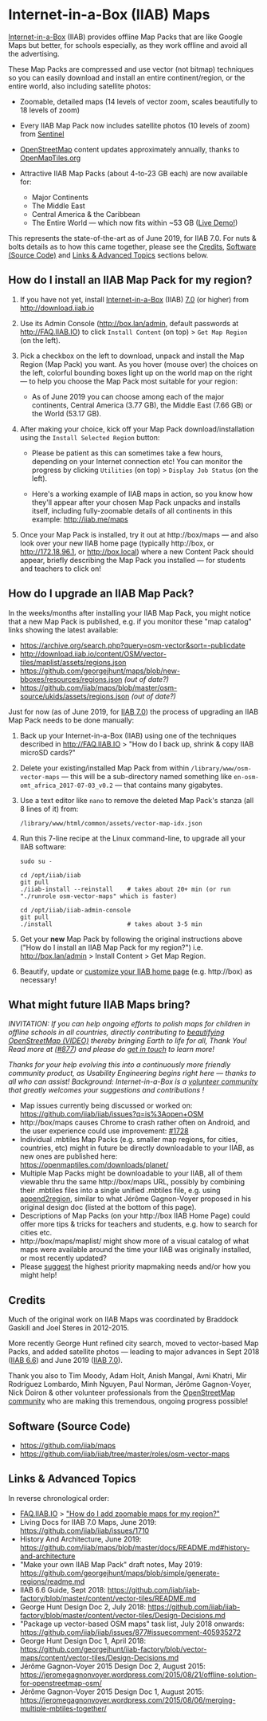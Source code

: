 # Internet-in-a-Box (IIAB) Maps

[Internet-in-a-Box](http://Internet-in-a-Box.org) (IIAB) provides offline Map Packs that are like Google Maps but better, for schools especially, as they work offline and avoid all the advertising.

These Map Packs are compressed and use vector (not bitmap) techniques so you can easily download and install an entire continent/region, or the entire world, also including satellite photos:

- Zoomable, detailed maps (14 levels of vector zoom, scales beautifully to 18 levels of zoom)
- Every IIAB Map Pack now includes satellite photos (10 levels of zoom) from [Sentinel](https://s2maps.eu/)
- [OpenStreetMap](https://www.openstreetmap.org/) content updates approximately annually, thanks to [OpenMapTiles.org](https://OpenMapTiles.org)
- Attractive IIAB Map Packs (about 4-to-23 GB each) are now available for:

  - Major Continents
  - The Middle East
  - Central America & the Caribbean
  - The Entire World &mdash; which now fits within ~53 GB ([Live Demo!](http://iiab.me/maps))

This represents the state-of-the-art as of June 2019, for IIAB 7.0.  For nuts & bolts details as to how this came together, please see the [Credits](#credits), [Software (Source Code)](#software-source-code) and [Links & Advanced Topics](#links--advanced-topics) sections below.

## How do I install an IIAB Map Pack for my region?

1. If you have not yet, install [Internet-in-a-Box](http://internet-in-a-box.org) (IIAB) [7.0](https://github.com/iiab/iiab/wiki/IIAB-7.0-Release-Notes) (or higher) from http://download.iiab.io

2. Use its Admin Console (http://box.lan/admin, default passwords at http://FAQ.IIAB.IO) to click `Install Content` (on top) > `Get Map Region` (on the left).

3. Pick a checkbox on the left to download, unpack and install the Map Region (Map Pack) you want.  As you hover (mouse over) the choices on the left, colorful bounding boxes light up on the world map on the right &mdash; to help you choose the Map Pack most suitable for your region:

   - As of June 2019 you can choose among each of the major continents, Central America (3.77 GB), the Middle East (7.66 GB) or the World (53.17 GB).

4. After making your choice, kick off your Map Pack download/installation using the `Install Selected Region` button:

   - Please be patient as this can sometimes take a few hours, depending on your Internet connection etc!  You can monitor the progress by clicking `Utilities` (on top) > `Display Job Status` (on the left).

   - Here's a working example of IIAB maps in action, so you know how they'll appear after your chosen Map Pack unpacks and installs itself, including fully-zoomable details of all continents in this example: http://iiab.me/maps

5. Once your Map Pack is installed, try it out at http://box/maps &mdash; and also look over your new IIAB home page (typically http://box, or http://172.18.96.1, or http://box.local) where a new Content Pack should appear, briefly describing the Map Pack you installed &mdash; for students and teachers to click on!

## How do I upgrade an IIAB Map Pack?

In the weeks/months after installing your IIAB Map Pack, you might notice that a new Map Pack is published, e.g. if you monitor these "map catalog" links showing the latest available:

- https://archive.org/search.php?query=osm-vector&sort=-publicdate
- http://download.iiab.io/content/OSM/vector-tiles/maplist/assets/regions.json
- https://github.com/georgejhunt/maps/blob/new-bboxes/resources/regions.json _(out of date?)_
- https://github.com/iiab/maps/blob/master/osm-source/ukids/assets/regions.json _(out of date?)_

Just for now (as of June 2019, for [IIAB 7.0](https://github.com/iiab/iiab/wiki/IIAB-7.0-Release-Notes)) the process of upgrading an IIAB Map Pack needs to be done manually:

1. Back up your Internet-in-a-Box (IIAB) using one of the techniques described in http://FAQ.IIAB.IO > "How do I back up, shrink & copy IIAB microSD cards?"

2. Delete your existing/installed Map Pack from within `/library/www/osm-vector-maps` &mdash; this will be a sub-directory named something like `en-osm-omt_africa_2017-07-03_v0.2` &mdash; that contains many gigabytes.

3. Use a text editor like `nano` to remove the deleted Map Pack's stanza (all 8 lines of it) from:

    `/library/www/html/common/assets/vector-map-idx.json`

4. Run this 7-line recipe at the Linux command-line, to upgrade all your IIAB software:

    ```
    sudo su -

    cd /opt/iiab/iiab
    git pull
    ./iiab-install --reinstall    # takes about 20+ min (or run "./runrole osm-vector-maps" which is faster)

    cd /opt/iiab/iiab-admin-console
    git pull
    ./install                     # takes about 3-5 min
    ```

5. Get your **new** Map Pack by following the original instructions above ("How do I install an IIAB Map Pack for my region?") i.e. http://box.lan/admin > Install Content > Get Map Region.

6. Beautify, update or [customize your IIAB home page](http://wiki.laptop.org/go/IIAB/FAQ#How_do_I_customize_my_Internet-in-a-Box_home_page.3F) (e.g. http://box) as necessary!

## What might future IIAB Maps bring?

_INVITATION: If you can help ongoing efforts to polish maps for children in offline schools in all countries, directly contributing to [beautifying OpenStreetMap (VIDEO)](https://youtu.be/HJub6U_U7Mg) thereby bringing Earth to life for all, Thank You!  Read more at ([#877](https://github.com/iiab/iiab/issues/877#issuecomment-405935272)) and please do [get in touch](http://FAQ.IIAB.IO/#What_are_the_best_places_for_community_support.3F) to learn more!_

_Thanks for your help evolving this into a continuously more friendly community product, as Usability Engineering begins right here &mdash; thanks to all who can assist!  Background: Internet-in-a-Box is a [volunteer community](http://internet-in-a-box.org/pages/contributing.html) that greatly welcomes your suggestions and contributions !_

- Map issues currently being discussed or worked on: https://github.com/iiab/iiab/issues?q=is%3Aopen+OSM
- http://box/maps causes Chrome to crash rather often on Android, and the user experience could use improvement: [#1728](https://github.com/iiab/iiab/issues/1728)
- Individual .mbtiles Map Packs (e.g. smaller map regions, for cities, countries, etc) might in future be directly downloadable to your IIAB, as new ones are published here: https://openmaptiles.com/downloads/planet/
- Multiple Map Packs might be downloadable to your IIAB, all of them viewable thru the same http://box/maps URL, possibly by combining their .mbtiles files into a single unified .mbtiles file, e.g. using [append2region](https://github.com/iiab/iiab-factory/blob/master/content/vector-tiles/append2region), similar to what Jérôme Gagnon-Voyer proposed in his original design doc (listed at the bottom of this page).
- Descriptions of Map Packs (on your http://box IIAB Home Page) could offer more tips & tricks for teachers and students, e.g. how to search for cities etc.
- http://box/maps/maplist/ might show more of a visual catalog of what maps were available around the time your IIAB was originally installed, or most recently updated?
- Please [suggest](http://FAQ.IIAB.IO/#What_are_the_best_places_for_community_support.3F) the highest priority mapmaking needs and/or how you might help!

## Credits

Much of the original work on IIAB Maps was coordinated by Braddock Gaskill and Joel Steres in 2012-2015.

More recently George Hunt refined city search, moved to vector-based Map Packs, and added satellite photos &mdash; leading to major advances in Sept 2018 ([IIAB 6.6](https://github.com/iiab/iiab/wiki/IIAB-6.6-Release-Notes)) and June 2019 ([IIAB 7.0](https://github.com/iiab/iiab/wiki/IIAB-7.0-Release-Notes)).

Thank you also to Tim Moody, Adam Holt, Anish Mangal, Avni Khatri, Mir Rodríguez Lombardo, Minh Nguyen, Paul Norman, Jérôme Gagnon-Voyer, Nick Doiron & other volunteer professionals from the [OpenStreetMap community](https://www.openstreetmap.org/) who are making this tremendous, ongoing progress possible!

## Software (Source Code)

- https://github.com/iiab/maps
- https://github.com/iiab/iiab/tree/master/roles/osm-vector-maps

## Links & Advanced Topics

In reverse chronological order:

- [FAQ.IIAB.IO](http://FAQ.IIAB.IO) > ["How do I add zoomable maps for my region?"](http://FAQ.IIAB.IO#How_do_I_add_zoomable_maps_for_my_region.3F)
- Living Docs for IIAB 7.0 Maps, June 2019: https://github.com/iiab/iiab/issues/1710
- History And Architecture, June 2019: https://github.com/iiab/maps/blob/master/docs/README.md#history-and-architecture
- "Make your own IIAB Map Pack" draft notes, May 2019: https://github.com/georgejhunt/maps/blob/simple/generate-regions/readme.md
- IIAB 6.6 Guide, Sept 2018: https://github.com/iiab/iiab-factory/blob/master/content/vector-tiles/README.md
- George Hunt Design Doc 2, July 2018: https://github.com/iiab/iiab-factory/blob/master/content/vector-tiles/Design-Decisions.md
- "Package up vector-based OSM maps" task list, July 2018 onwards: https://github.com/iiab/iiab/issues/877#issuecomment-405935272
- George Hunt Design Doc 1, April 2018: https://github.com/georgejhunt/iiab-factory/blob/vector-maps/content/vector-tiles/Design-Decisions.md
- Jérôme Gagnon-Voyer 2015 Design Doc 2, August 2015: https://jeromegagnonvoyer.wordpress.com/2015/08/21/offline-solution-for-openstreetmap-osm/
- Jérôme Gagnon-Voyer 2015 Design Doc 1, August 2015: https://jeromegagnonvoyer.wordpress.com/2015/08/06/merging-multiple-mbtiles-together/
